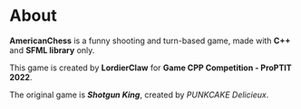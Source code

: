 # About
**AmericanChess** is a funny shooting and turn-based game, made with **C++** and **SFML library** only.

This game is created by **LordierClaw** for **Game CPP Competition - ProPTIT 2022**.

The original game is ***Shotgun King***, created by *PUNKCAKE Delicieux*.